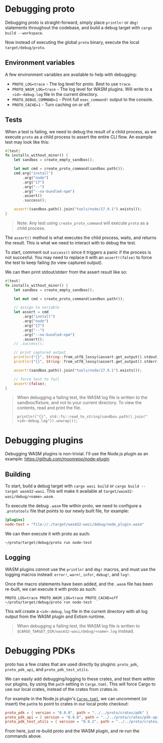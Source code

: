 # Debugging proto

Debugging proto is straight-forward, simply place `println!` or `dbg!` statements throughout the codebase, and build a debug target with `cargo build --workspace`.

Now instead of executing the global `proto` binary, execute the local `target/debug/proto`.

## Environment variables

A few environment variables are available to help with debugging:

- `PROTO_LOG=trace` - The log level for proto. Best to use `trace`.
- `PROTO_WASM_LOG=trace` - The log level for WASM plugins. Will write to a `<id>-debug.log` file in the current directory.
- `PROTO_DEBUG_COMMAND=1` - Print full `exec_command!` output to the console.
- `PROTO_CACHE=1` - Turn caching on or off.

## Tests

When a test is failing, we need to debug the result of a child process, as we execute `proto` as a child process to assert the entire CLI flow. An example test may look like this:

```rust
#[test]
fn installs_without_minor() {
    let sandbox = create_empty_sandbox();

    let mut cmd = create_proto_command(sandbox.path());
    cmd.arg("install")
        .arg("node")
        .arg("17")
        .arg("--")
        .arg("--no-bundled-npm")
        .assert()
        .success();

    assert!(sandbox.path().join("tools/node/17.9.1").exists());
}
```

> Note: Any test using `create_proto_command` will execute `proto` as a child process.

The `assert()` method is what executes the child process, waits, and returns the result. This is what we need to interact with to debug the test.

To start, comment out `success()` since it triggers a panic if the process is not succesful. You may need to replace it with an `assert!(false)` to force the test to keep failing (to view captured output).

We can then print stdout/stderr from the assert result like so:

```rust
#[test]
fn installs_without_minor() {
    let sandbox = create_empty_sandbox();

    let mut cmd = create_proto_command(sandbox.path());

    // assign to variable
    let assert = cmd
        .arg("install")
        .arg("node")
        .arg("17")
        .arg("--")
        .arg("--no-bundled-npm")
        .assert();
    // .success();

    // print captured output
    println!("{}", String::from_utf8_lossy(&assert.get_output().stdout));
    println!("{}", String::from_utf8_lossy(&assert.get_output().stderr));

    assert!(sandbox.path().join("tools/node/17.9.1").exists());

    // force test to fail
    assert!(false);
}
```

> When debugging a failing test, the WASM log file is written to the sandbox/fixture, and not to your current directory. To view the contents, read and print the file.
>
> `println!("{}", std::fs::read_to_string(sandbox.path().join("<id>-debug.log")).unwrap());`

# Debugging plugins

Debugging WASM plugins is non-trivial. I'll use the Node.js plugin as an example: https://github.com/moonrepo/node-plugin

## Building

To start, build a debug target with `cargo wasi build` or `cargo build --target wasm32-wasi`. This will make it available at `target/wasm32-wasi/debug/<name>.wasm`.

To execute the debug `.wasm` file within proto, we need to configure a `.prototools` file that points to our newly built file, for example:

```toml
[plugins]
node-test = "file://./target/wasm32-wasi/debug/node_plugin.wasm"
```

We can then execute it with proto as such:

```shell
~/proto/target/debug/proto run node-test
```

## Logging

WASM plugins _cannot_ use the `println!` and `dbg!` macros, and must use the logging macros instead: `error!`, `warn!`, `info!`, `debug!`, and `log!`.

Once the macro statements have been added, and the `.wasm` file has been re-built, we can execute it with proto as such:

```shell
PROTO_LOG=trace PROTO_WASM_LOG=trace PROTO_CACHE=off ~/proto/target/debug/proto run node-test
```

This will create a `<id>-debug.log` file in the current directory with all log output from the WASM plugin and Extism runtime.

> When debugging a failing test, the WASM log file is written to `$CARGO_TARGET_DIR/wasm32-wasi/debug/<name>.log` instead.

# Debugging PDKs

proto has a few crates that are used directly by plugins: `proto_pdk`, `proto_pdk_api`, and `proto_pdk_test_utils`.

We can easily add debugging/logging to these crates, and test them within our plugins, by using the `path` setting in `Cargo.toml`. This will force Cargo to use our local crates, instead of the crates from crates.io.

For example in the Node.js plugin's [`Cargo.toml`](https://github.com/moonrepo/node-plugin/blob/master/Cargo.toml), we can uncomment (or insert) the `path`s to point to crates in our local proto checkout:

```toml
proto_pdk = { version = "0.8.0", path = "../../proto/crates/pdk" }
proto_pdk_api = { version = "0.8.0", path = "../../proto/crates/pdk-api" }
proto_pdk_test_utils = { version = "0.8.2", path = "../../proto/crates/pdk-test-utils" }
```

From here, just re-build proto and the WASM plugin, and re-run the commands above.

